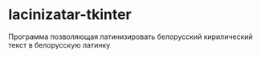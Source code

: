 # lacinizatar-tkinter
Программа позволяющая латинизировать  белорусский кирилический текст в белoрусскую латинку
